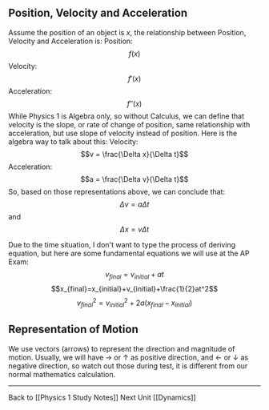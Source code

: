 Position, Velocity and Acceleration
---
Assume the position of an object is $x$, the relationship between Position, Velocity and Acceleration is:
Position:$$f(x)$$Velocity:$$f'(x)$$Acceleration:$$f''(x)$$
While Physics 1 is Algebra only, so without Calculus, we can define that velocity is the slope, or rate of change of position, same relationship with acceleration, but use slope of velocity instead of position. Here is the algebra way to talk about this: 
Velocity:$$v = \frac{\Delta x}{\Delta t}$$Acceleration:$$a = \frac{\Delta v}{\Delta t}$$
So, based on those representations above, we can conclude that:$$\Delta v=a\Delta t$$ and $$\Delta x=v\Delta t$$

Due to the time situation, I don't want to type the process of deriving equation, but here are some fundamental equations we will use at the AP Exam:
$$v_{final}=v_{initial}+at$$$$x_{final}=x_{initial}+v_{initial}+\frac{1}{2}at^2$$$$v^2_{final}=v^2_{initial}+2a(x_{final}-x_{initial})$$


Representation of Motion
---
We use vectors (arrows) to represent the direction and magnitude of motion. Usually, we will have $\rightarrow$ or $\uparrow$ as positive direction, and $\leftarrow$ or $\downarrow$ as negative direction, so watch out those during test, it is different from our normal mathematics calculation.

---
Back to [[Physics 1 Study Notes]]
Next Unit [[Dynamics]]